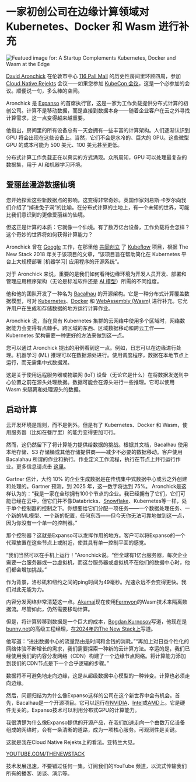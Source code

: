 # 一家初创公司在边缘计算领域对 Kubernetes、Docker 和 Wasm 进行补充

![Featued image for: A Startup Complements Kubernetes, Docker and Wasm at the Edge](https://cdn.thenewstack.io/media/2025/05/1ca9ac33-cloud-native-rejekts-2-1024x576.jpg)

[David Aronchick](https://www.linkedin.com/in/aronchick/) 在伦敦市中心 [116 Pall Mall](https://www.116pallmall.com/) 的历史性房间里环顾四周，参加 [Cloud Native Rejekts](https://cloud-native.rejekts.io/) 会议——如果您参加 [KubeCon 会议](https://thenewstack.io/kubecon-cloudnativecon-eu-2025/)，这是一个必参加的会议。顺便说一句，多么棒的空间。

Aronchick 是 [Expanso](https://www.expanso.io/) 的首席执行官，这是一家为工作负载提供分布式计算的初创公司。计算不是移动数据，而是直接到数据本身——随着企业客户在云之外寻找计算需求，这一点变得越来越重要。

他指出，房间里的所有设备总有一天会拥有一些丰富的计算架构。人们逐渐认识到 GPU 将会出现在这些设备上。当然，它们不会是水冷的、巨大的 GPU。这些微型 GPU 的成本可能为 500 美元、100 美元甚至更低。

分布式计算工作负载正在以真实的方式涌现。众所周知，GPU 可以处理最复杂的数据集，用于 AI 和机器学习环境。

## 爱丽丝漫游数据仙境

您开始探索这些新数据点的影响，这变得非常奇妙。英国作家刘易斯·卡罗尔向我们介绍了“掉进兔子洞”的比喻。在分布式计算的土地上，有一个未知的世界，可能比我们意识到的更像爱丽丝的仙境。

但这正是计算的本质：它就像一个仙境。有了数万亿台设备，工作负载将会怎样？这个奇妙的世界将如何获得计算能力？

Aronchick 曾在 [Google](https://cloud.google.com/?utm_content=inline+mention) 工作，在那里他 [共同创立](https://thenewstack.io/kubeflow-co-founder-machine-learning-workflows-on-kubernetes-can-be-simple/) 了 [Kubeflow](https://thenewstack.io/smooth-sailing-for-kubeflow-1-9-thanks-to-cncf-red-hat-support/) 项目，根据 The New Stack 2018 年关于该项目的文章，“该项目旨在帮助简化在 Kubernetes 平台上大规模部署 [机器学习] 应用程序的开源系统”。

对于 Aronchick 来说，重要的是我们如何看待边缘环境为开发人员开发、部署和管理应用程序架构（无论是标准软件还是 [AI 模型](https://thenewstack.io/ai-at-the-edge-architecture-benefits-and-tradeoffs/)）所需的不同维度。

他和他的团队开发了一种名为 [Bacalhau](https://www.bacalhau.org/) 的开源架构。它是一种分布式计算覆盖数据模型，可对 [Kubernetes](https://roadmap.sh/kubernetes)、[Docker](https://www.docker.com/?utm_content=inline+mention) 和 [WebAssembly (Wasm)](https://thenewstack.io/webassembly/) 进行补充。它允许用户在生成和存储数据的地方运行计算作业。

Aronchick 说，当在具有 Kubernetes 集群的云网络中使用多个区域时，网络数据能力会变得有点棘手。跨区域的东西、区域数据移动和跨云工作——Kubernetes 架构需要一种更好的方法来做到这一点。

您可以通过 Aronchick 提出的用例看到这一点。例如，日志可以在边缘进行处理。机器学习 (ML) 推理可以在数据源处进行。使用调度程序，数据在本地节点上运行，而无需集中式数据湖。

这是关于使用远程服务器或物联网 (IoT) 设备（无论它是什么）在将数据发送到中心位置之前在源头处理数据。数据可能会在源头进行一些推理。它可以使用 Wasm 来隔离和处理源头的数据。

## 启动计算

云开发环境是规则，而不是例外。但是有了 Kubernetes、Docker 和 Wasm，使用服务器（比如在餐厅里）的能力变得更加可行。

然而，这仍然留下了将计算能力提供给数据的挑战。根据其文档，Bacalhau 使用本地存储、S3 存储桶或其他存储提供商——减少不必要的数据移动。客户使用 Bacalahau 所谓的作业和执行。作业定义工作流程，执行在节点上并行运行作业。更多信息请点击 [这里](https://docs.bacalhau.org/overview/key-concepts)。

Gartner 估计，大约 10% 的企业生成数据是在传统集中式数据中心或云之外创建和处理的。Gartner 预测，到 2025 年，这一数字将达到 75%。
Aronchick是这样认为的：“我是一家在全球拥有100个节点的企业。我已经拥有了它们，它们可能已经在云中，但它们并不像Databricks、[Snowflake](https://www.snowflake.com/?utm_content=inline+mention)、Kubernetes等一样，处于单个控制器的控制之下。你想要给它们分配一项任务——一个数据处理任务、一个新的ML模型、一个新的配置，任何东西——但今天你无法可靠地做到这一点，因为你没有一个单一的控制器。”

那个控制器？这就是Expanso可以发挥作用的地方。客户可以将Expanso的一个代理放置在这些节点上或附近，使其具有单一控制平面的感觉。

“我们当然可以在手机上运行！”Aronchick说。“但全球有1亿台服务器，每次企业需要一台服务器或一台虚拟机，而这台服务器或虚拟机不在他们的数据中心时，他们都会增加挑战。”

作为背景，洛杉矶和纽约之间的ping时间为49毫秒。光速永远不会变得更快。我们对此无能为力。

内容分发网络非常清楚这一点。[Akamai](https://www.linode.com/?utm_content=inline+mention)现在使用[Fermyon](https://www.fermyon.com/?utm_content=inline+mention)的Wasm技术来隔离数据流。尽管如此，仍然需要移动计算。

但是，将计算转移到数据是一个巨大的成本，[Bogdan Kurnosov](https://www.linkedin.com/in/bogdan-kurnosov/)写道，他现在是[bunny.net](https://bunny.net/)的高级工程经理，[在2024年的The New Stack上](https://thenewstack.io/why-we-chose-webassembly-wasm-for-our-edge-runtime/)写道。

他写道：“进出数据中心的流量路由是时间和金钱的消耗。”“再加上对日益个性化的网络体验不断增长的需求，我们需要探索一种新的云计算方法。幸运的是，我们已经使用我们的内容分发网络（CDN）构建了一个边缘节点网络。将计算能力添加到我们的CDN节点是下一个合乎逻辑的步骤。”

数据将不可避免地走向边缘，这是从超级数据中心模型的一种转变。计算也必须走向边缘。

然后，问题归结为为什么像Expanso这样的公司在这个新世界中会有机会。首先，Bacalhau是一个开源项目。它可以运行在[NVIDIA](https://www.nvidia.com/)、[Intel](https://www.intel.com/content/www/us/en/now/data-centric/overview.html?utm_content=inline+mention)或[AMD](https://www.amd.com/en/products/processors/server/epyc/google-cloud.html?utm_content=inline+mention)上。它是硬件无关的。Expanso技术可以利用分布式GPU的计算能力。

我很清楚为什么像Expanso提供的开源产品，在我们加速走向一个由数万亿设备组成的网络时，会有一条清晰的道路，成为一项核心服务。可观测性是关键。

这就是我在Cloud Native Rejekts上的看法。亚特兰大见。

[YOUTUBE.COM/THENEWSTACK](https://youtube.com/thenewstack?sub_confirmation=1)

技术发展迅速，不要错过任何一集。订阅我们的YouTube
频道，以流式传输我们所有的播客、访谈、演示等。